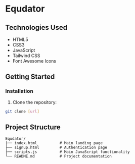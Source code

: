 # Equdator

## Technologies Used

- HTML5
- CSS3
- JavaScript
- Tailwind CSS
- Font Awesome Icons

## Getting Started

### Installation

1. Clone the repository:
```bash
git clone [url]
```

## Project Structure

```
Equdator/
├── index.html          # Main landing page
├── signup.html         # Authentication page
├── scripts.js          # Main JavaScript functionality
└── README.md           # Project documentation
```

